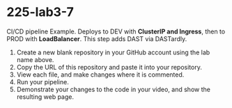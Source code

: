 # 225-lab3-7
CI/CD pipeline Example.  Deploys to DEV with __ClusterIP and Ingress__, then to PROD with __LoadBalancer__.  This step adds DAST via DASTardly.

1) Create a new blank repository in your GitHub account using the lab name above.
2) Copy the URL of this repository and paste it into your repository.
3) View each file, and make changes where it is commented.
4) Run your pipeline.
5) Demonstrate your changes to the code in your video, and show the resulting web page.
